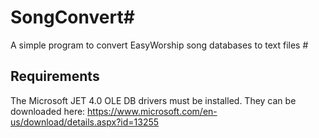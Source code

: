 # SongConvert#
A simple program to convert EasyWorship song databases to text files #

## Requirements ##
The Microsoft JET 4.0 OLE DB drivers must be installed. They can be downloaded here: https://www.microsoft.com/en-us/download/details.aspx?id=13255
